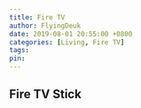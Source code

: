 ```yaml
---
title: Fire TV
author: FlyingDeuk
date: 2019-08-01 20:55:00 +0800
categories: [Living, Fire TV]
tags:
pin: 
---
```



## Fire TV Stick
